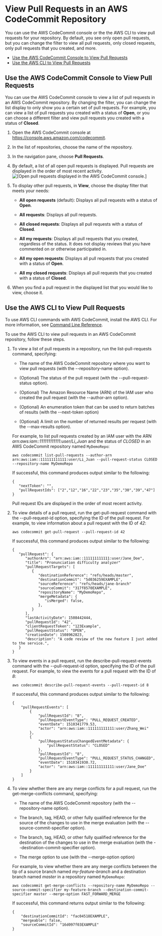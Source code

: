 # View Pull Requests in an AWS CodeCommit Repository<a name="how-to-view-pull-request"></a>

You can use the AWS CodeCommit console or the the AWS CLI to view pull requests for your repository\. By default, you see only open pull requests, but you can change the filter to view all pull requests, only closed requests, only pull requests that you created, and more\. 


+ [Use the AWS CodeCommit Console to View Pull Requests](#how-to-view-pull-request-console)
+ [Use the AWS CLI to View Pull Requests](#how-to-view-pull-request-cli)

## Use the AWS CodeCommit Console to View Pull Requests<a name="how-to-view-pull-request-console"></a>

You can use the AWS CodeCommit console to view a list of pull requests in an AWS CodeCommit repository\. By changing the filter, you can change the list display to only show you a certain set of pull requests\. For example, you can view a list of pull requests you created with a status of **Open**, or you can choose a different filter and view pull requests you created with a status of **Closed**\.

1. Open the AWS CodeCommit console at [https://console\.aws\.amazon\.com/codecommit](https://console.aws.amazon.com/codecommit)\.

1. In the list of repositories, choose the name of the repository\. 

1. In the navigation pane, choose **Pull Requests**\.

1. By default, a list of all open pull requests is displayed\. Pull requests are displayed in the order of most recent activity\.  
![\[Open pull requests displayed in the AWS CodeCommit console.\]](http://docs.aws.amazon.com/codecommit/latest/userguide/images/codecommit-pull-request-view.png)

1. To display other pull requests, in **View**, choose the display filter that meets your needs:

   + **All open requests** \(default\): Displays all pull requests with a status of **Open**\.

   + **All requests**: Displays all pull requests\.

   + **All closed requests**: Displays all pull requests with a status of **Closed**\.

   + **All my requests**: Displays all pull requests that you created, regardless of the status\. It does not display reviews that you have commented on or otherwise participated in\.

   + **All my open requests**: Displays all pull requests that you created with a status of **Open**\.

   + **All my closed requests**: Displays all pull requests that you created with a status of **Closed**\.

1. When you find a pull request in the displayed list that you would like to view, choose it\.

## Use the AWS CLI to View Pull Requests<a name="how-to-view-pull-request-cli"></a>

To use AWS CLI commands with AWS CodeCommit, install the AWS CLI\. For more information, see [Command Line Reference](cmd-ref.md)\. 

To use the AWS CLI to view pull requests in an AWS CodeCommit repository, follow these steps\.

1. To view a list of pull requests in a repository, run the list\-pull\-requests command, specifying:

   + The name of the AWS CodeCommit repository where you want to view pull requests \(with the \-\-repository\-name option\)\.

   + \(Optional\) The status of the pull request \(with the \-\-pull\-request\-status option\)\.

   + \(Optional\) The Amazon Resource Name \(ARN\) of the IAM user who created the pull request \(with the \-\-author\-arn option\)\.

   + \(Optional\) An enumeration token that can be used to return batches of results \(with the \-\-next\-token option\) 

   + \(Optional\) A limit on the number of returned results per request \(with the \-\-max\-results option\)\.

   For example, to list pull requests created by an IAM user with the ARN *arn:aws:iam::111111111111:user/Li\_Juan* and the status of *CLOSED* in an AWS CodeCommit repository named `MyDemoRepo`:

   ```
   aws codecommit list-pull-requests --author-arn arn:aws:iam::111111111111:user/Li_Juan --pull-request-status CLOSED --repository-name MyDemoRepo 
   ```

   If successful, this command produces output similar to the following:

   ```
   {
      "nextToken": "",
      "pullRequestIds": ["2","12","16","22","23","35","30","39","47"]
   }
   ```

   Pull request IDs are displayed in the order of most recent activity\.

1. To view details of a pull request, run the get\-pull\-request command with the \-\-pull\-request\-id option, specifying the ID of the pull request\. For example, to view information about a pull request with the ID of *42*:

   ```
   aws codecommit get-pull-request --pull-request-id 42
   ```

   If successful, this command produces output similar to the following:

   ```
   {
      "pullRequest": { 
         "authorArn": "arn:aws:iam::111111111111:user/Jane_Doe",
         "title": "Pronunciation difficulty analyzer"
         "pullRequestTargets": [ 
            { 
               "destinationReference": "refs/heads/master",
               "destinationCommit": "5d036259EXAMPLE",
               "sourceReference": "refs/heads/jane-branch"
               "sourceCommit": "317f8570EXAMPLE",
               "repositoryName": "MyDemoRepo",
               "mergeMetadata": { 
                  "isMerged": false,
               }, 
            }
         ],
         "lastActivityDate": 1508442444,
         "pullRequestId": "42", 
         "clientRequestToken": "123Example",
         "pullRequestStatus": "OPEN",
         "creationDate": 1508962823,
         "description": "A code review of the new feature I just added to the service.",
      }
   }
   ```

1. To view events in a pull request, run the describe\-pull\-request\-events command with the \-\-pull\-request\-id option, specifying the ID of the pull request\. For example, to view the events for a pull request with the ID of *8*:

   ```
   aws codecommit describe-pull-request-events --pull-request-id 8
   ```

   If successful, this command produces output similar to the following:

   ```
   {
       "pullRequestEvents": [
           {
               "pullRequestId": "8",
               "pullRequestEventType": "PULL_REQUEST_CREATED",
               "eventDate": 1510341779.53,
               "actor": "arn:aws:iam::111111111111:user/Zhang_Wei"
           },
           {
               "pullRequestStatusChangedEventMetadata": {
                   "pullRequestStatus": "CLOSED"
               },
               "pullRequestId": "8",
               "pullRequestEventType": "PULL_REQUEST_STATUS_CHANGED",
               "eventDate": 1510341930.72,
               "actor": "arn:aws:iam::111111111111:user/Jane_Doe"
           }
       ]
   }
   ```

1. To view whether there are any merge conflicts for a pull request, run the get\-merge\-conflicts command, specifying:

   + The name of the AWS CodeCommit repository \(with the \-\-repository\-name option\)\.

   + The branch, tag, HEAD, or other fully qualified reference for the source of the changes to use in the merge evaluation \(with the \-\-source\-commit\-specifier option\)\.

   + The branch, tag, HEAD, or other fully qualified reference for the destination of the changes to use in the merge evaluation \(with the \-\-destination\-commit\-specifier option\)\.

   + The merge option to use \(with the \-\-merge\-option option\) 

   For example, to view whether there are any merge conflicts between the tip of a source branch named *my\-feature\-branch* and a destination branch named *master* in a repository named `MyDemoRepo`:

   ```
   aws codecommit get-merge-conflicts --repository-name MyDemoRepo --source-commit-specifier my-feature-branch --destination-commit-specifier master --merge-option FAST_FORWARD_MERGE
   ```

   If successful, this command returns output similar to the following:

   ```
   {
       "destinationCommitId": "fac04518EXAMPLE",
       "mergeable": false,
       "sourceCommitId": "16d097f03EXAMPLE"
   }
   ```